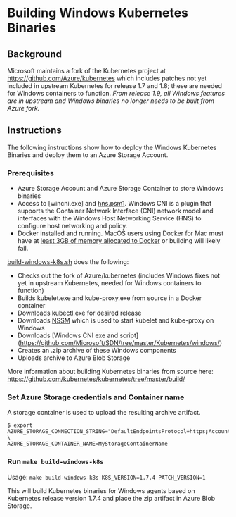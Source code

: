 # Building Windows Kubernetes Binaries

## Background

Microsoft maintains a fork of the Kubernetes project at https://github.com/Azure/kubernetes which includes patches not yet included in upstream Kubernetes for release 1.7 and 1.8; these are needed for Windows containers to function. *From release 1.9, all Windows features are in upstream and Windows binaries no longer needs to be built from Azure fork.*

## Instructions

The following instructions show how to deploy the Windows Kubernetes Binaries and deploy them to an Azure Storage Account.

### Prerequisites

- Azure Storage Account and Azure Storage Container to store Windows binaries
- Access to [wincni.exe] and [hns.psm1](https://github.com/Microsoft/SDN/tree/master/Kubernetes/windows/). Windows CNI is a plugin that supports the Container Network Interface (CNI) network model and interfaces with the Windows Host Networking Service (HNS) to configure host networking and policy.
- Docker installed and running. MacOS users using Docker for Mac must have at [least 3GB of memory allocated to Docker](https://github.com/kubernetes/kubernetes/tree/master/build/#requirements) or building will likely fail.

[build-windows-k8s.sh](../../scripts/build-windows-k8s.sh) does the following:

- Checks out the fork of Azure/kubernetes (includes Windows fixes not yet in upstream Kubernetes, needed for Windows containers to function)
- Builds kubelet.exe and kube-proxy.exe from source in a Docker container
- Downloads kubectl.exe for desired release
- Downloads [NSSM](https://nssm.cc) which is used to start kubelet and kube-proxy on Windows
- Downloads [Windows CNI exe and script] (https://github.com/Microsoft/SDN/tree/master/Kubernetes/windows/)
- Creates an .zip archive of these Windows components
- Uploads archive to Azure Blob Storage

More information about building Kubernetes binaries from source here: https://github.com/kubernetes/kubernetes/tree/master/build/

### Set Azure Storage credentials and Container name

A storage container is used to upload the resulting archive artifact.

```console
$ export AZURE_STORAGE_CONNECTION_STRING="DefaultEndpointsProtocol=https;AccountName=MyStorageAccountName;AccountKey=..." \
AZURE_STORAGE_CONTAINER_NAME=MyStorageContainerName
```

### Run `make build-windows-k8s`

Usage: `make build-windows-k8s K8S_VERSION=1.7.4 PATCH_VERSION=1`

This will build Kubernetes binaries for Windows agents based on Kubernetes release version 1.7.4 and place the zip artifact in Azure Blob Storage.
